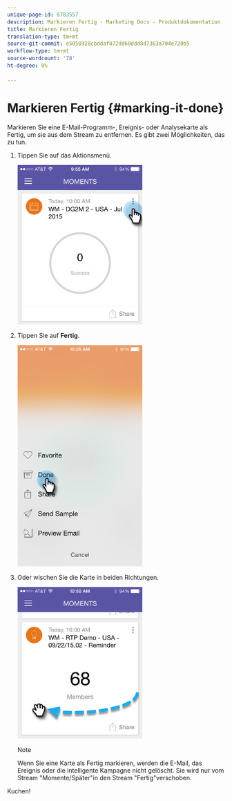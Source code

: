 ```yaml
---
unique-page-id: 8783557
description: Markieren Fertig - Marketing Docs - Produktdokumentation
title: Markieren Fertig
translation-type: tm+mt
source-git-commit: e5050328cbddaf072dd60ddd8d7363a704e720b5
workflow-type: tm+mt
source-wordcount: '78'
ht-degree: 0%

---
```



# Markieren Fertig {#marking-it-done}

Markieren Sie eine E-Mail-Programm-, Ereignis- oder Analysekarte als Fertig, um sie aus dem Stream zu entfernen. Es gibt zwei Möglichkeiten, das zu tun.

1. Tippen Sie auf das Aktionsmenü.

   ![](assets/image2015-7-14-17-3a32-3a35.png)

1. Tippen Sie auf **Fertig**.

   ![](assets/image2015-7-14-17-3a36-3a31.png)

1. Oder wischen Sie die Karte in beiden Richtungen.

   ![](assets/image2015-9-25-9-3a46-3a6.png)

   >[!NOTE]
   >
   >Wenn Sie eine Karte als Fertig markieren, werden die E-Mail, das Ereignis oder die intelligente Kampagne nicht gelöscht. Sie wird nur vom Stream &quot;Momente/Später&quot;in den Stream &quot;Fertig&quot;verschoben.

Kuchen!
